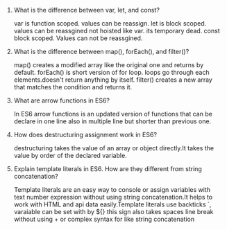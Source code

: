 1. What is the difference between var, let, and const?

   var is function scoped. values can be reassign.
   let is block scoped. values can be reassgined not hoisted like var. its temporary dead.
   const block scoped. Values can not be reassgined.

2. What is the difference between map(), forEach(), and filter()?

   map() creates a modified array like the original one and returns by default.
   forEach() is short version of for loop. loops go through each elements.doesn't return anything by itself.
   filter() creates a new array that matches the condition and returns it.

3. What are arrow functions in ES6?

   In ES6 arrow functions is an updated version of functions that can be declare in one line also in multiple line but shorter than previous one.

4. How does destructuring assignment work in ES6?

   destructuring takes the value of an array or object directly.It takes the value by order of the declared variable.

5. Explain template literals in ES6. How are they different from string concatenation?

   Template literals are an easy way to console or assign variables with text number expression without using string concatenation.It helps to work with HTML and api data easily.Template literals use backticks `, varaiable can be set with by ${} this sign also takes spaces line break without using + or complex syntax for like string concatenation
